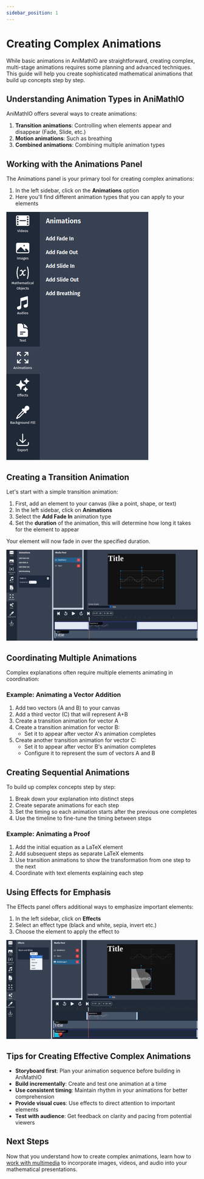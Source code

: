 ```yaml
---
sidebar_position: 1
---
```


# Creating Complex Animations

While basic animations in AniMathIO are straightforward, creating complex, multi-stage animations requires some planning and advanced techniques. This guide will help you create sophisticated mathematical animations that build up concepts step by step.

## Understanding Animation Types in AniMathIO

AniMathIO offers several ways to create animations:

1. **Transition animations**: Controlling when elements appear and disappear (Fade, Slide, etc.)
2. **Motion animations**: Such as breathing
3. **Combined animations**: Combining multiple animation types

## Working with the Animations Panel

The Animations panel is your primary tool for creating complex animations:

1. In the left sidebar, click on the **Animations** option
2. Here you'll find different animation types that you can apply to your elements

![Animations Panel](./img/animations-panel.png)

## Creating a Transition Animation

Let's start with a simple transition animation:

1. First, add an element to your canvas (like a point, shape, or text)
2. In the left sidebar, click on **Animations**
3. Select the **Add Fade In** animation type
4. Set the **duration** of the animation, this will determine how long it takes for the element to appear

Your element will now fade in over the specified duration.

![Motion Animation](./img/transition-animation.png)

## Coordinating Multiple Animations

Complex explanations often require multiple elements animating in coordination:

### Example: Animating a Vector Addition

1. Add two vectors (A and B) to your canvas
2. Add a third vector (C) that will represent A+B
3. Create a transition animation for vector A
4. Create a transition animation for vector B:
   - Set it to appear after vector A's animation completes
5. Create another transition animation for vector C:
   - Set it to appear after vector B's animation completes
   - Configure it to represent the sum of vectors A and B

## Creating Sequential Animations

To build up complex concepts step by step:

1. Break down your explanation into distinct steps
2. Create separate animations for each step
3. Set the timing so each animation starts after the previous one completes
4. Use the timeline to fine-tune the timing between steps

### Example: Animating a Proof

1. Add the initial equation as a LaTeX element
2. Add subsequent steps as separate LaTeX elements
3. Use transition animations to show the transformation from one step to the next
4. Coordinate with text elements explaining each step

## Using Effects for Emphasis

The Effects panel offers additional ways to emphasize important elements:

1. In the left sidebar, click on **Effects**
2. Select an effect type (black and white, sepia, invert etc.)
3. Choose the element to apply the effect to

![Adding Effects](./img/add-effects.png)

## Tips for Creating Effective Complex Animations

- **Storyboard first**: Plan your animation sequence before building in AniMathIO
- **Build incrementally**: Create and test one animation at a time
- **Use consistent timing**: Maintain rhythm in your animations for better comprehension
- **Provide visual cues**: Use effects to direct attention to important elements
- **Test with audience**: Get feedback on clarity and pacing from potential viewers

## Next Steps

Now that you understand how to create complex animations, learn how to [work with multimedia](./working-with-multimedia.md) to incorporate images, videos, and audio into your mathematical presentations.
